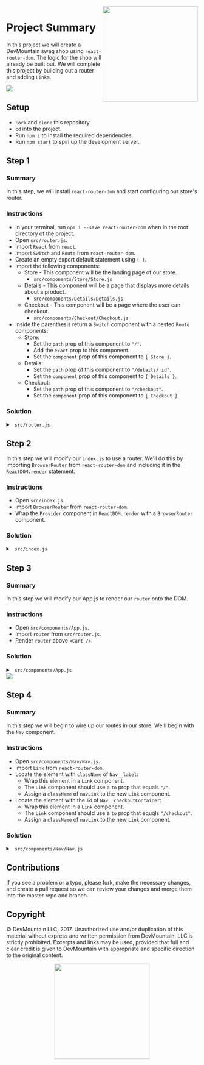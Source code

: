 <img src="https://devmounta.in/img/logowhiteblue.png" width="250" align="right">

# Project Summary

In this project we will create a DevMountain swag shop using `react-router-dom`. The logic for the shop will already be built out. We will complete this project by building out a router and adding `Link`s. 

<img src="https://github.com/DevMountain/react-routing/blob/solution/readme-assets/1.png" />

## Setup

* `Fork` and `clone` this repository.
* `cd` into the project.
* Run `npm i` to install the required dependencies.
* Run `npm start` to spin up the development server.

## Step 1

### Summary

In this step, we will install `react-router-dom` and start configuring our store's router.

### Instructions

* In your terminal, run `npm i --save react-router-dom` when in the root directory of the project.
* Open `src/router.js`.
* Import `React` from `react`.
* Import `Switch` and `Route` from `react-router-dom`.
* Create an empty export default statement using `( )`.
* Import the following components:
  * Store - This component will be the landing page of our store.
    * `src/components/Store/Store.js`
  * Details - This component will be a page that displays more details about a product.
    * `src/components/Details/Details.js`
  * Checkout - This component will be a page where the user can checkout.
    * `src/components/Checkout/Checkout.js`
* Inside the parenthesis return a `Switch` component with a nested `Route` components:
  * Store:
    * Set the `path` prop of this component to `"/"`.
    * Add the `exact` prop to this component.
    * Set the `component` prop of this component to `{ Store }`.
  * Details:
    * Set the `path` prop of this component to `"/details/:id"`.
    * Set the `component` prop of this component to `{ Details }`.
  * Checkout:
    * Set the `path` prop of this component to `"/checkout"`.
    * Set the `component` prop of this component to `{ Checkout }`.

### Solution

<details>

<summary> <code> src/router.js </code> </summary>

```javascript
import React from "react";
import { Switch, Route } from "react-router-dom";

import Store from './components/Store/Store';
import Details from './components/Details/Details';
import Checkout from './components/Checkout/Checkout';å

export default (
  <Switch>
    <Route component={ Store } path="/" exact />
    <Route component={ Details } path="/details/:id" /> 
    <Route component={ Checkout } path="/checkout" />
  </Switch>
)
```

</details>

## Step 2

In this step we will modify our `index.js` to use a router. We'll do this by importing `BrowserRouter` from `react-router-dom` and including it in the `ReactDOM.render` statement.

### Instructions

* Open `src/index.js`.
* Import `BrowserRouter` from `react-router-dom`.
* Wrap the `Provider` component in `ReactDOM.render` with a `BrowserRouter` component.

### Solution

<details>

<summary> <code> src/index.js </code> </summary>

```jsx
import React from 'react';
import ReactDOM from 'react-dom';
import App from './components/App';
import registerServiceWorker from './registerServiceWorker';

import { BrowserRouter } from "react-router-dom";
import { Provider } from "react-redux";

import store from './store';

ReactDOM.render(
  <BrowserRouter>
    <Provider store={ store }>
      <App />
    </Provider>
  </BrowserRouter>, 
  document.getElementById('root')
);
registerServiceWorker();
```

</details>

## Step 3 

### Summary

In this step we will modify our App.js to render our `router` onto the DOM.

### Instructions

* Open `src/components/App.js`.
* Import `router` from `src/router.js`.
* Render `router` above `<Cart />`.

### Solution

<details>

<summary> <code> src/components/App.js </code> </summary>

```jsx
import React from 'react';
import './App.css';

import Nav from './Nav/Nav';
import Cart from './Cart/Cart';

import router from '../router';

export default function App() {
  return (
    <div>
      <Nav />
      <div id="App__mainContainer">
        <div id="App__routerContainer">
          { router }
          <Cart />
        </div>
      </div>
    </div>
  )
}
```

</details>

<img src="https://github.com/DevMountain/react-routing/blob/solution/readme-assets/2-1.png" />

## Step 4

### Summary

In this step we will begin to wire up our routes in our store. We'll begin with the `Nav` component. 

### Instructions

* Open `src/components/Nav/Nav.js`.
* Import `Link` from `react-router-dom`.
* Locate the element with `className` of `Nav__label`:
  * Wrap this element in a `Link` component.
  * The `Link` component should use a `to` prop that equals `"/"`.
  * Assign a `className` of `navLink` to the new `Link` component.
* Locate the element with the `id` of `Nav__checkoutContainer`:
  * Wrap this element in a `Link` component.
  * The `Link` component should use a `to` prop that equqls `"/checkout"`.
  * Assign a `className` of `navLink` to the new `Link` component.

### Solution

<details>

<summary> <code> src/components/Nav/Nav.js </code> </summary>

```jsx
import React from "react";
import { Link } from "react-router-dom";
import { connect } from "react-redux";

import './Nav.css';

import ShoppingCart from 'react-icons/lib/fa/shopping-cart';

function Nav( { items } ) {
  return (
    <div id="Nav__container">
      <div id="Nav__linksContainer">
        <Link className="navLink" to="/">
          <span className="Nav__label">Store</span>
        </Link>

        <Link className="navLink fr" to="/checkout">
          <div id="Nav__checkoutContainer">
            <div id="Nav__itemsInCart"> { items } </div>
            <ShoppingCart id="Nav__shoppingCart" />
          </div>
        </Link>
      </div>
    </div>
  )
}

function mapStateToProps( state ) {
  return {
    items: state.cart.length
  };
}

export default connect( mapStateToProps )( Nav );
```

</details>




## Contributions

If you see a problem or a typo, please fork, make the necessary changes, and create a pull request so we can review your changes and merge them into the master repo and branch.

## Copyright

© DevMountain LLC, 2017. Unauthorized use and/or duplication of this material without express and written permission from DevMountain, LLC is strictly prohibited. Excerpts and links may be used, provided that full and clear credit is given to DevMountain with appropriate and specific direction to the original content.

<p align="center">
<img src="https://devmounta.in/img/logowhiteblue.png" width="250">
</p>
